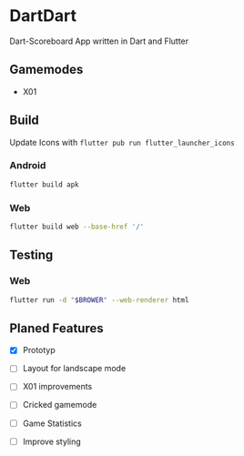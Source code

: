 # DartDart
Dart-Scoreboard App written in Dart and Flutter

## Gamemodes

- X01

## Build

Update Icons with `flutter pub run flutter_launcher_icons`

### Android
```bash
flutter build apk 
```

### Web
```bash
flutter build web --base-href '/'
```

## Testing

### Web
```bash
flutter run -d "$BROWER" --web-renderer html
```

## Planed Features

- [x] Prototyp
- [ ] Layout for landscape mode
- [ ] X01 improvements
- [ ] Cricked gamemode
- [ ] Game Statistics
- [ ] Improve styling

